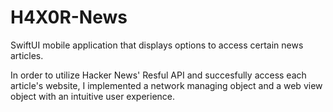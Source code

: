 # H4X0R-News
SwiftUI mobile application that displays options to access certain news articles. 

In order to utilize Hacker News' Resful API and succesfully access each article's website, I implemented a network managing object and a web view object with an intuitive user experience. 

